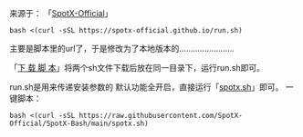 来源于：
「[SpotX-Official](https://github.com/SpotX-Official/SpotX-Bash)」
```
bash <(curl -sSL https://spotx-official.github.io/run.sh)
```
主要是脚本里的url了，于是修改为了本地版本的……………………

「[下 载 脚 本](https://github.com/fqw000/SpotifyForMAC/archive/refs/heads/main.zip)」将两个sh文件下载后放在同一目录下，运行run.sh即可。

run.sh是用来传递安装参数的
默认功能全开启，直接运行「[spotx.sh]()」即可。
一键脚本：
```
bash <(curl -sSL https://raw.githubusercontent.com/SpotX-Official/SpotX-Bash/main/spotx.sh)
```

